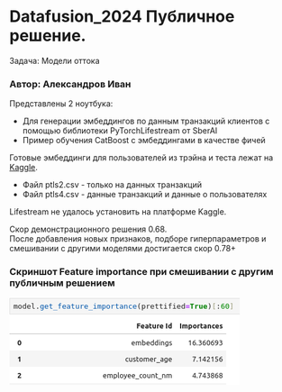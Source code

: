 # Datafusion_2024 Публичное решение. 
 Задача: Модели оттока

### Автор: Александров Иван

Представлены 2 ноутбука:
* Для генерации эмбеддингов по данным транзакций клиентов с помощью библиотеки PyTorchLifestream от SberAI
* Пример обучения CatBoost с эмбеддингами в качестве фичей

Готовые эмбеддинги для пользователей из трэйна и теста лежат на [Kaggle](https://www.kaggle.com/datasets/ivanblch/ptls-dtf/data).
* Файл ptls2.csv - только на данных транзакций
* Файл ptls4.csv - данные транзакций и данные о пользователях

Lifestream не удалось установить на платформе Kaggle.

Скор демонстрационного решения 0.68. <br>
После добавления новых признаков, подборе гиперпараметров и смешивании с другими моделями достигается скор 0.78+

### Скриншот Feature importance при смешивании с другим публичным решением
![FI](cbfi.png)
